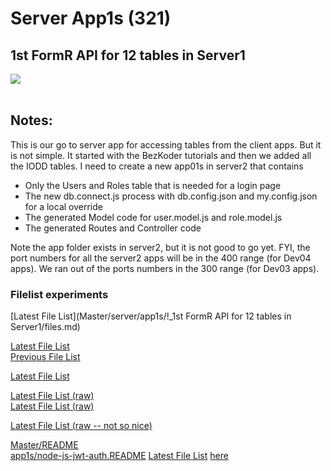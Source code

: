 # Server App1s    (321)  
## 1st FormR API for 12 tables in Server1  
  
<img src="Apps/images/et0321-01_server-app1s_screen1.png" class="img5" ><br><br>
  
## Notes:
This is our go to server app for accessing tables from the client apps.  But it is not simple.
It started with the BezKoder tutorials and then we added all the IODD tables.  I need to create 
a new app01s in server2 that contains

- Only the Users and Roles table that is needed for a login page
- The new db.connect.js process with db.config.json and my.config.json for a local override
- The generated Model code for user.model.js and role.model.js
- The generated Routes and Controller code 

Note the app folder exists in server2, but it is not good to go yet.  FYI, the port numbers
for all the server2 apps will be in the 400 range (for Dev04 apps).  We ran out of the ports numbers
in the 300 range (for Dev03 apps).

### Filelist experiments

[Latest File List](Master/server/app1s/!_1st FormR API for 12 tables in Server1/files.md)  

[Latest File List](file:///C:/WEBs/8020/IODD/FormR/P08/Master/server/app1s/!_1st%20FormR%20API%20for%2012%20tables%20in%20Server1/files.md)   
[Previous File List](file:///C:/WEBs/8020/IODD/FormR/P08/Master/server/app1s/!_1st%20FormR%20API%20for%2012%20tables%20in%20Server1/FormR-Server-app1s_v10209-filelist.txt)

[Latest File List](https://github.com/brucetroutman-gmail/FormR-dev/blob/master/server/app1s/!_1st%20FormR%20API%20for%2012%20tables%20in%20Server1/files.md)

[Latest File List (raw)](https://raw.githubusercontent.com/brucetroutman-gmail/FormR-dev/master/server/app1s/!_1st%20FormR%20API%20for%2012%20tables%20in%20Server1/files.md?token=AAI2ZG4Z6W2Q7EGXMBYK3JTAHUYRU)   
[Latest File List (raw)](https://raw.githubusercontent.com/brucetroutman-gmail/FormR-dev/master/server/app1s/!_1st%20FormR%20API%20for%2012%20tables%20in%20Server1/files_.md?token=AAI2ZG4Z6W2Q7EGXMBYK3JTAHUYRU)

[Latest File List (raw -- not so nice)](https://raw.githubusercontent.com/brucetroutman-gmail/FormR-dev/master/server/app1s/!_1st%20FormR%20API%20for%2012%20tables%20in%20Server1/files_.md?token=AAI2ZG7CWR2XMA27Y4KSNL3AHUZ26)


[Master/README](Master/README.md)  
[app1s/node-js-jwt-auth.README](Master\server\app1s\README_node-js-jwt-auth.md) 
[Latest File List](Apps/et0308_BezKoder-apps.md)
[here](Apps/et0308_BezKoder-apps.md)

